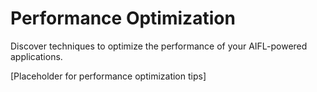 # Performance Optimization

Discover techniques to optimize the performance of your AIFL-powered applications.

[Placeholder for performance optimization tips]
